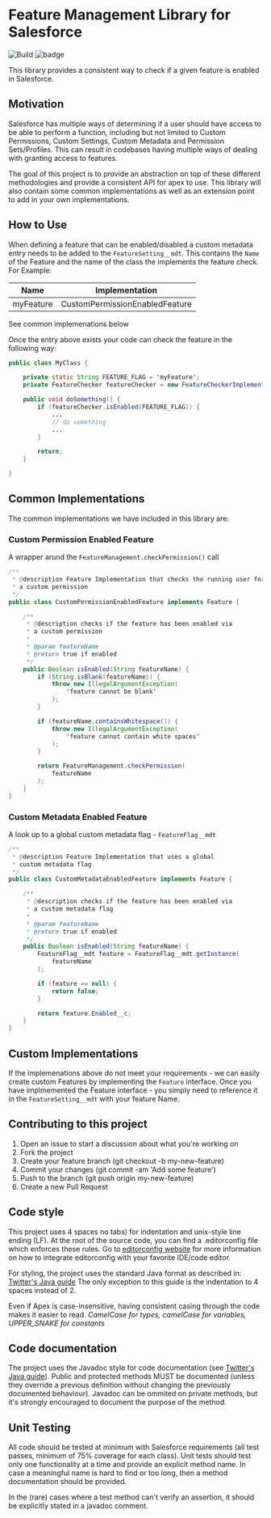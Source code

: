 # Feature Management Library for Salesforce

![Build](https://github.com/Craft-First/sfdc-feature-management/actions/workflows/build.yml/badge.svg)
![badge](https://img.shields.io/endpoint?url=https://gist.githubusercontent.com/nbatterham/37875c31d8b3c3c04cf1f1980778a67d/raw/feature-management-test.json)

This library provides a consistent way to check if a given feature is enabled in
Salesforce.

## Motivation

Salesforce has multiple ways of determining if a user should have access to be
able to perform a function, including but not limited to Custom Permissions,
Custom Settings, Custom Metadata and Permission Sets/Profiles. This can result
in codebases having multiple ways of dealing with granting access to features.

The goal of this project is to provide an abstraction on top of these different
methodologies and provide a consistent API for apex to use. This library will
also contain some common implementations as well as an extension point to add in
your own implementations.

## How to Use

When defining a feature that can be enabled/disabled a custom metadata entry
needs to be added to the `FeatureSetting__mdt`. This contains the `Name` of the
Feature and the name of the class the implements the feature check. For Example:

| Name      | Implementation                 |
| --------- | ------------------------------ |
| myFeature | CustomPermissionEnabledFeature |

See common implemenations below

Once the entry above exists your code can check the feature in the following
way:

```java
public class MyClass {

    private static String FEATURE_FLAG = 'myFeature';
    private FeatureChecker featureChecker = new FeatureCheckerImplementation();

    public void doSomething() {
        if (featureChecker.isEnabled(FEATURE_FLAG)) {
            ...
            // do something
            ...
        }

        return;
    }

}
```

## Common Implementations

The common implementations we have included in this library are:

### Custom Permission Enabled Feature

A wrapper arund the `FeatureManagement.checkPermission()` call

```java
/**
 * @description Feature Implementation that checks the running user for
 * a custom permission
 */
public class CustomPermissionEnabledFeature implements Feature {

    /**
     * @description checks if the feature has been enabled via
     * a custom permission
     *
     * @param featureName
     * @return true if enabled
     */
    public Boolean isEnabled(String featureName) {
        if (String.isBlank(featureName)) {
            throw new IllegalArgumentException(
                'feature cannot be blank'
            );
        }

        if (featureName.containsWhitespace()) {
            throw new IllegalArgumentException(
                'feature cannot contain white spaces'
            );
        }

        return FeatureManagement.checkPermission(
            featureName
        );
    }
}
```

### Custom Metadata Enabled Feature

A look up to a global custom metadata flag - `FeatureFlag__mdt`

```java
/**
 * @description Feature Implementation that uses a global
 * custom metadata flag.
 */
public class CustomMetadataEnabledFeature implements Feature {

    /**
     * @description checks if the feature has been enabled via
     * a custom metadata flag
     *
     * @param featureName
     * @return true if enabled
     */
    public Boolean isEnabled(String featureName) {
        FeatureFlag__mdt feature = FeatureFlag__mdt.getInstance(
            featureName
        );

        if (feature == null) {
            return false;
        }

        return feature.Enabled__c;
    }
}

```

## Custom Implementations

If the implemenations above do not meet your requirements - we can easily create
custom Features by implementing the `Feature` interface. Once you have
implmemented the Feature interface - you simply need to reference it in the
`FeatureSetting__mdt` with your feature Name.

## Contributing to this project

1.  Open an issue to start a discussion about what you're working on
2.  Fork the project
3.  Create your feature branch (git checkout -b my-new-feature)
4.  Commit your changes (git commit -am 'Add some feature')
5.  Push to the branch (git push origin my-new-feature)
6.  Create a new Pull Request

## Code style

This project uses 4 spaces no tabs) for indentation and unix-style line ending
(LF). At the root of the source code, you can find a .editorconfig file which
enforces these rules. Go to [editorconfig website](http://editorconfig.org/) for
more information on how to integrate editorconfig with your favorite IDE/code
editor.

For styling, the project uses the standard Java format as described in:
[Twitter's Java guide](https://github.com/twitter/commons/blob/master/src/java/com/twitter/common/styleguide.md)
The only exception to this guide is the indentation to 4 spaces instead of 2.

Even if Apex is case-insensitive, having consistent casing through the code
makes it easier to read. _CamelCase for types, camelCase for variables,
UPPER_SNAKE for constants_

## Code documentation

The project uses the Javadoc style for code documentation (see
[Twitter's Java guide](https://github.com/twitter/commons/blob/master/src/java/com/twitter/common/styleguide.md)).
Public and protected methods MUST be documented (unless they override a previous
definition without changing the previously documented behaviour). Javadoc can be
ommited on private methods, but it's strongly encouraged to document the purpose
of the method.

## Unit Testing

All code should be tested at minimum with Salesforce requirements (all test
passes, minimum of 75% coverage for each class). Unit tests should test only one
functionality at a time and provide an explicit method name. In case a
meaningful name is hard to find or too long, then a method documentation should
be provided.

In the (rare) cases where a test method can't verify an assertion, it should be
explicitly stated in a javadoc comment.
